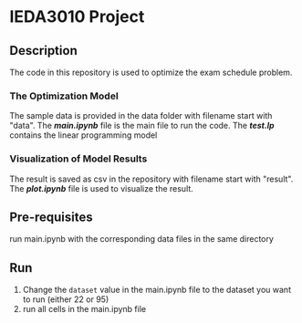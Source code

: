 # IEDA3010 Project

## Description

The code in this repository is used to optimize the exam schedule problem. 

### The Optimization Model

The sample data is provided in the data folder with filename start with "data". The ***main.ipynb*** file is the main file to run the code. The ***test.lp*** contains the linear programming model

### Visualization of Model Results

The result is saved as csv in the repository with filename start with "result". The ***plot.ipynb*** file is used to visualize the result. 

## Pre-requisites

run main.ipynb with the corresponding data files in the same directory

## Run

1. Change the `dataset` value in the main.ipynb file to the dataset you want to run (either 22 or 95)
2. run all cells in the main.ipynb file